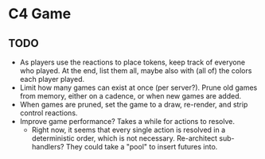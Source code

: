 # C4 Game

## TODO

- As players use the reactions to place tokens, keep track of everyone who played.
    At the end, list them all, maybe also with (all of) the colors each player played.
- Limit how many games can exist at once (per server?). Prune old games from memory, either
    on a cadence, or when new games are added.
- When games are pruned, set the game to a draw, re-render, and strip control reactions.
- Improve game performance? Takes a while for actions to resolve.
  - Right now, it seems that every single action is resolved in a deterministic order, which
      is not necessary. Re-architect sub-handlers? They could take a "pool" to insert
      futures into.
